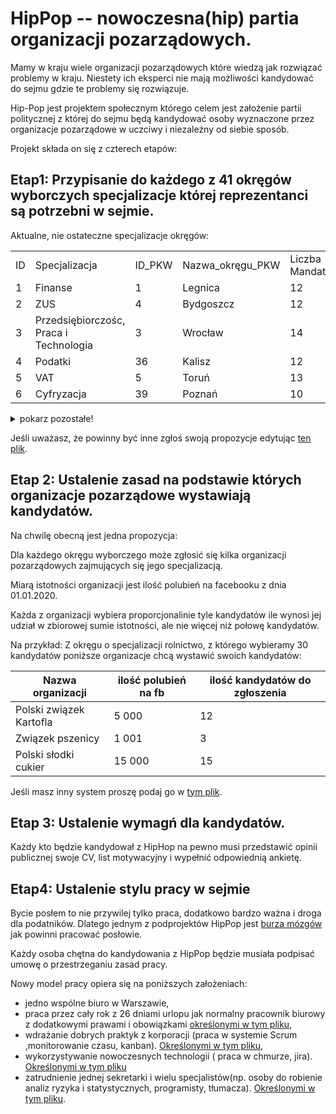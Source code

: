 # HipPop -- nowoczesna(hip) partia organizacji pozarządowych.

Mamy w kraju wiele organizacji pozarządowych które wiedzą jak rozwiązać  problemy w kraju. Niestety ich eksperci nie mają możliwości kandydować do sejmu gdzie te problemy się rozwiązuje. 

Hip-Pop jest projektem społecznym którego celem jest założenie partii politycznej z której do sejmu będą kandydować osoby wyznaczone przez organizacje pozarządowe w uczciwy i niezależny od siebie sposób. 


Projekt składa on się z czterech etapów:

## Etap1: Przypisanie do każdego z 41 okręgów wyborczych specjalizacje której reprezentanci są potrzebni w sejmie.
Aktualne, nie ostateczne specjalizacje okręgów:

<table class="table table-bordered table-hover table-condensed">
<tbody><tr> 
<td  width="10%">ID</td>
<td  width="30%">Specjalizacja</td>
<td  width="10%">ID_PKW</td>
<td width="25%">Nazwa_okręgu_PKW</td>
<td width="15%">Liczba Mandatów </td>
</tr>
<tr>
<td>1</td>
<td>Finanse</td>
<td>1</td>
<td>Legnica</td>
<td>12</td>
</tr>
<tr>
<td>2</td>
<td>ZUS</td>
<td>4</td>
<td>Bydgoszcz</td>
<td>12</td>
</tr>
<tr>
<td>3</td>
<td>Przedsiębiorczośc, Praca i Technologia</td>
<td>3</td>
<td>Wrocław</td>
<td>14</td>
</tr>
<tr>
<td>4</td>
<td>Podatki</td>
<td>36</td>
<td>Kalisz</td>
<td>12</td>
</tr>
<tr>
<td>5</td>
<td>VAT</td>
<td>5</td>
<td>Toruń</td>
<td>13</td>
</tr>
<tr>
<td>6</td>
<td>Cyfryzacja  </td>
<td>39</td>
<td>Poznań</td>
<td>10</td>
</tr>
</tbody></table>
<details>
   <summary>pokarz pozostałe!</summary>
<table class="table table-bordered table-hover table-condensed">
<tbody><tr>
<td width="10%">7</td>
<td width="30%">Edukacja Narodowa</td>
<td width="10%">19</td>
<td width="25%">Warszawa Miasto</td>
<td width="15%">20</td>
</tr>
<tr>
<td>8</td>
<td>Energetyka</td>
<td>7</td>
<td>Chełm</td>
<td>12</td>
</tr>
<tr>
<td>9</td>
<td>Górnictwo</td>
<td>31</td>
<td>Katowice</td>
<td>12</td>

</tr>
<tr>
<td>10</td>
<td>Infrastruktura</td>
<td>9</td>
<td>Łódź</td>
<td>10</td>
</tr>
<tr>
<td>11</td>
<td>Inwestycja i Rozwoju</td>
<td>33</td>
<td>Kielce</td>
<td>16</td>
</tr>
<tr>
<td>12</td>
<td>Kultura i Dziedzictwo Narodowe</td>
<td>11</td>
<td>Sieradz</td>
<td>12</td>
</tr>
<tr>
<td>13</td>
<td>Nauka i Szkolnictwo Wyższe</td>
<td>12</td>
<td>Chrzanów</td>
<td>8</td>

</tr>
<tr>
<td>14</td>
<td>Nauka i Szkolnictwo Wyższe-Kierunki Techniczne</td>
<td>13</td>
<td>Kraków</td>
<td>14</td>
</tr>
<tr>
<td>15</td>
<td>Obrona Narodowa</td>
<td>14</td>
<td>Nowy Sącz</td>
<td>10</td>
</tr>
<tr>
<td>16</td>
<td>Budżet Polski</td>
<td>8</td>
<td>Zielona Góra</td>
<td>12</td>
</tr>
<tr>
<td>17</td>
<td>Rodzina i Polityka Społeczna</td>
<td>16</td>
<td>Płock</td>
<td>10</td>
</tr>
<tr>
<td>18</td>
<td>Sadownictwo</td>
<td>17</td>
<td>Radom</td>
<td>9</td>
</tr>
<tr>
<td>19</td>
<td>Hodowla zwierząt</td>
<td>18</td>
<td>Siedlce</td>
<td>12</td>
</tr>
<tr>
<td>20</td>
<td>Rolnictwo</td>
<td>6</td>
<td>Lublin</td>
<td>15</td>
</tr>
<tr>
<td>21</td>
<td>Sport i Turystyka</td>
<td>32</td>
<td>Sosnowiec</td>
<td>9</td>
</tr>
<tr>
<td>22</td>
<td>Sprawy Wewnętrzne i Administracja</td>
<td>21</td>
<td>Opole</td>
<td>12</td>
</tr>
<tr>
<td>23</td>
<td>Polityka Zagraniczna</td>
<td>22</td>
<td>Krosno</td>
<td>11</td>
</tr>
<tr>
<td>24</td>
<td>Sądownictwo</td>
<td>23</td>
<td>Rzeszów</td>
<td>15</td>
</tr>
<tr>
<td>25</td>
<td>Przestrzegane Prawa</td>
<td>15</td>
<td>Tarnów</td>
<td>9</td>
</tr>
<tr>
<td>26</td>
<td>Środowisko</td>
<td>37</td>
<td>Konin</td>
<td>9</td>
</tr>
<tr>
<td>27</td>
<td>Gospodarka Morska Żegluga Śródlądowa</td>
<td>40</td>
<td>Koszalin</td>
<td>8</td>
</tr>
<tr>
<td>28</td>
<td>Innowacja w służbie zdrowia</td>
<td>27</td>
<td>Bielsko-Biała</td>
<td>9</td>
</tr>
<tr>
<td>29</td>
<td>NFZ</td>
<td>25</td>
<td>Gdańsk</td>
<td>12</td>
</tr>
<tr>
<td>30</td>
<td>Profilaktyka Leczenie</td>
<td>29</td>
<td>Gliwice</td>
<td>9</td>
</tr>
<tr>
<td>31</td>
<td>Pracownicy służby zdrowia</td>
<td>24</td>
<td>Białystok</td>
<td>14</td>
</tr>
<tr>
<td>32</td>
<td>SMOG</td>
<td>30</td>
<td>Rybnik</td>
<td>9</td>
</tr>
<tr>
<td>33</td>
<td>Mieszkalnictwo, Ustawa reprywatyzacyjna</td>
<td>20</td>
<td>Warszawa Powiat</td>
<td>12</td>
</tr>
<tr>
<td>34</td>
<td>Ruch Drogowy</td>
<td>10</td>
<td>Piotrków Trybunalski</td>
<td>9</td>
</tr>
<tr>
<td>35</td>
<td>Zasady współbyca</td>
<td>34</td>
<td>Elbląg</td>
<td>8</td>
</tr>
<tr>
<td>36</td>
<td>Media Publiczne</td>
<td>2</td>
<td>Wałbrzych</td>
<td>8</td>
</tr>
<tr>
<td>37</td>
<td>Spółki skarbu państwa</td>
<td>26</td>
<td>Gdynia</td>
<td>14</td>
</tr>
<tr>
<td>38</td>
<td>PKP</td>
<td>38</td>
<td>Piła</td>
<td>9</td>
</tr>
<tr>
<td>39</td>
<td>Osoby Niepełnosprawne</td>
<td>35</td>
<td>Olsztyn</td>
<td>10</td>
</tr>
<tr>
<td>40</td>
<td>Zadania Ad-hoc</td>
<td>28</td>
<td>Częstochowa</td>
<td>7</td>

</tr>
<tr>
<td>41</td>
<td>Zadania Ad-hoc</td>
<td>41</td>
<td>Szczecin</td>
<td>12</td>

</tr>
</tbody></table>
<p>...</p>
</details> 


Jeśli uważasz, że powinny być inne zgłoś swoją propozycje edytując [ten plik](https://github.com/PartiaLudziNiezaleznych21/OkregiWyborcze/blob/master/Specjalizacje%20Okr%C4%99g%C3%B3w%20Wyborczych.md).



## Etap 2: Ustalenie zasad na podstawie których organizacje pozarządowe wystawiają kandydatów.

Na chwilę obecną jest jedna propozycja:

Dla każdego okręgu wyborczego może zgłosić się kilka organizacji pozarządowych zajmujących się jego specjalizacją.

Miarą istotności organizacji jest ilość polubień na facebooku z dnia 01.01.2020.

Każda z organizacji wybiera proporcjonalinie tyle kandydatów ile wynosi jej udział w zbiorowej sumie istotności, ale nie więcej niż połowę kandydatów.

Na przykład:
Z okręgu o specjalizacji  rolnictwo, z którego wybieramy 30 kandydatów  poniższe organizacje chcą wystawić swoich kandydatów:

Nazwa organizacji | ilość polubień na fb | ilość kandydatów do zgłoszenia 
-------------|-------------|-------------
 Polski związek Kartofla | 5  000 | 12
 Związek pszenicy         | 1  001  |3
 Polski słodki cukier       | 15 000| 15

Jeśli masz inny system proszę podaj go w [tym plik](https://github.com/PartiaLudziNiezaleznych21/OkregiWyborcze/blob/master/ZasadyRekrutacji.md).


## Etap 3: Ustalenie wymagń dla kandydatów.
Każdy kto będzie kandydował z HipHop na pewno musi przedstawić opinii publicznej swoje CV, list motywacyjny i wypełnić odpowiednią ankietę. 

## Etap4: Ustalenie stylu pracy w sejmie

Bycie posłem to nie przywilej tylko praca, dodatkowo bardzo ważna i droga dla podatników. Dlatego jednym z podprojektów HipPop jest [burza mózgów](https://github.com/PartiaLudziNiezaleznych21/PracaPoslow) jak powinni pracować posłowie.

Każdy osoba chętna do kandydowania z HipPop będzie musiała podpisać umowę o przestrzeganiu zasad pracy. 

Nowy model pracy opiera się na poniższych założeniach:
- jedno wspólne biuro w Warszawie,
- praca przez cały rok z 26 dniami urlopu jak normalny pracownik biurowy
z dodatkowymi prawami i obowiązkami [określonymi w tym pliku](https://github.com/PartiaLudziNiezaleznych21/PracaPoslow/blob/master/PrawaObowiazkiZakazy.md),
- wdrażanie dobrych praktyk z korporacji (praca w systemie  Scrum ,monitorowanie czasu, kanban). [Określonymi w tym pliku](https://github.com/PartiaLudziNiezaleznych21/PracaPoslow/blob/master/NoweStandardyPracy.md),
- wykorzystywanie nowoczesnych technologii ( praca w chmurze, jira). [Określonymi w tym pliku](https://github.com/PartiaLudziNiezaleznych21/PracaPoslow/blob/master/NoweTechnologie.md)
- zatrudnienie jednej sekretarki i wielu specjalistów(np. osoby do robienie analiz ryzyka i statystycznych, programisty, tłumacza). [Określonymi w tym pliku](https://github.com/PartiaLudziNiezaleznych21/PracaPoslow/blob/master/WspolpracownicyPoslow.md).


